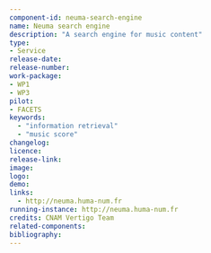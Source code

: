 ```yaml
---
component-id: neuma-search-engine
name: Neuma search engine
description: "A search engine for music content"
type:
- Service
release-date: 
release-number:
work-package:
- WP1 
- WP3
pilot:
- FACETS
keywords:
  - "information retrieval"
  - "music score"
changelog:
licence:
release-link:
image:
logo:
demo:
links: 
  - http://neuma.huma-num.fr
running-instance: http://neuma.huma-num.fr
credits: CNAM Vertigo Team
related-components:
bibliography: 
--- 
```

